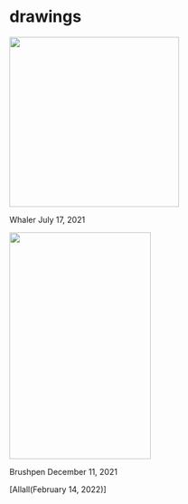 # drawings
 <img src="https://user-images.githubusercontent.com/102587784/160892610-ba5d1245-0749-4dad-8f80-1a9c5cf9d5ea.JPG" width="300" height="300" /> 


Whaler July 17, 2021

 <img src="https://user-images.githubusercontent.com/102587784/160901343-8be99370-3edd-4535-8aa3-64052bdbdd8c.JPG" width="250" height="400" /> 


Brushpen December 11, 2021

[Allall(February 14, 2022)]
